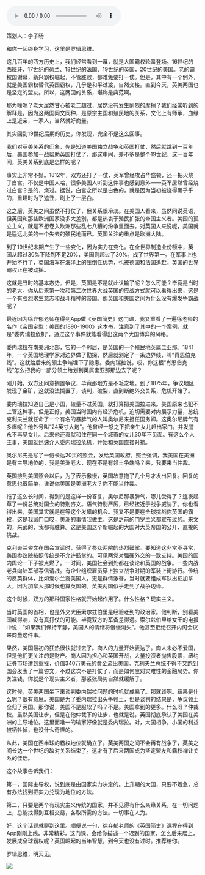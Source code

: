 <audio src="http://igetoss.cdn.igetget.com/mp3/201810/23/201810232006575068162368.mp3" controls="controls">您的浏览器不支持 audio 标签。</audio><p>策划人：李子旸<br></p><p>和你一起终身学习，这里是罗辑思维。</p><p>这几百年的西方历史上，我们经常看到一幕，就是大国霸权轮番登场。16世纪的西班牙、17世纪的荷兰、18世纪的法国、19世纪的英国，20世纪的美国。老的霸权国谢幕，新兴霸权崛起，不管胜败，都难免要打一仗。但是，其中有一个例外，就是美国霸权替代英国霸权，几乎是和平过渡，自然交接。直到今天，英美两国也是坚定的盟友。所以，这两国的关系，堪称是典范啊。</p><p>那为啥呢？老大居然甘心被老二超过，居然没有发生剧烈的摩擦？我们经常听到的解释是，因为这两国同文同种，是原宗主国和殖民地的关系，文化上有师承，血缘上是近亲，一家人，当然就好商量。</p><p>其实回到19世纪后期的历史，你发现，完全不是这么回事。</p><p>我们对英美关系的印象，先是知道美国独立战争和英国打仗，然后就跳到一百年后，美国参加一战帮助英国打仗了。那这中间，差不多是整个19世纪，这一百年间，英美关系到底是怎样的呢？</p><p>事实上非常不好。1812年，双方还打了一仗，英军曾经攻占华盛顿，还一把火烧了白宫。不仅是中国人哈，很多美国人听到这件事也感到意外——英军居然曾经烧过白宫？是的，烧过。据说，白宫之所以是白色的，就是因为当初被烧得黑乎乎的，重建时为了遮丑，刷上了一层白。</p><p>这之后，英美之间虽然不打仗了，但关系很冷淡。在美国人看来，虽然同说英语，但英国和那些欧洲国家没多大差别，都是热衷于殖民扩张的帝国主义者。美国的孤立主义，就是不想卷入欧洲那些乱七八糟的纷争里面去。对英国人来说呢，美国就是遥远北美的一个失去的殖民地而已。英国关注的重点是欧洲大陆。</p><p>到了19世纪末期产生了一些变化，因为实力在变化。在全世界制造业份额中，英国从超过30%下降到不足20%，美国则超过了30%，成了世界第一。在军事上也开始不行了，英国海军在海洋上的压倒性优势，也被德国和法国追赶。英国的世界霸权正在被动摇。</p><p>这就是当时的基本态势。但是，英国是不是就此认输了呢？怎么可能？毕竟是当时的老大。你从后来第一次和第二次世界大战英国的应战方式就可以看得出来，这是一个有强烈求生意志和战斗精神的帝国。那英国和美国之间为什么没有爆发争霸战呢？</p><p>最近因为徐弃郁老师在得到App做《英国简史》这门课，我又重看了一遍徐老师的名作《帝国定型：美国的1890-1900》这本书，注意到了其中的一个案例，就是“委内瑞拉危机”，通过这个事件就能看得出这两个大国博弈的风格。</p><p>委内瑞拉在南美洲北部，它的一个邻居，是英国的一个殖民地英属圭亚那。1841年，一个英国地理学家对边界做了勘探，然后就划定了一条边界线，叫“肖恩伯克线”。这就给后来的领土争端埋下了隐患。委内瑞拉说，哎，你这根“肖恩伯克线”怎么把我的一部分领土给划到英属圭亚那那边去了呢？</p><p>刚开始，双方还同意搁置争议，毕竟那地方是不毛之地。到了1875年，争议地区发现了金矿，这就没法搁置了，谈判，破裂，直到断绝外交关系，危机开始了。</p><p>委内瑞拉知道自己是小国，较量不过英国，就打算把美国拉进来。美国原来也犯不上管这种事。但是正好，美国当时国内有经济危机，迫切需要对内展示力量，总统克利夫兰就任命了一个有名的暴脾气的人叫奥尔尼来担任国务卿。这奥尔尼脾气有多爆呢？他外号叫“24英寸大炮”。他曾经一怒之下把亲生女儿赶出家门，并发誓永不再见女儿。后来他还真就和住在同一个城市的女儿30年不见面。有这么个人主事，美国就迅速介入委内瑞拉危机，开始和英国直接对抗。</p><p>奥尔尼先是写了一份长达20页的照会，发给英国政府。照会强调，我美国在美洲是有主导地位的，我是美洲老大，现在不是有领土争端吗？来，我要来当仲裁。</p><p>英国接到美国照会以后，为了表示傲慢，英国故意拖了几个月才发出回复。回复的意思也很简单，谁说你美国是美洲老大？你不能当仲裁。</p><p>拖了这么长时间，得到的是这样一份答复，奥尔尼那暴脾气，哪儿受得了？连夜起草了一份总统对国会的特别咨文。语气特别严厉，已经接近于战争威胁了。你也看得出来，美国其实就是在等这个发飙的机会。我又不是要在全球挑战你英国的霸权，这是我家门口哎，美洲的事情我做主，这是之前的门罗主义都宣布过的。来文的，来武的，我都有胜算。这是美国这个新崛起的大国对大英帝国的公开、直接的挑战。</p><p>克利夫兰咨文在国会宣读时，获得了参众两院的热烈鼓掌。要知道这非常不寻常，美国参议院按照传统是不允许鼓掌的。可见两党对强硬外交的一致支持。美国的国内舆论一下子被点燃了。一时间，美国社会到处都在谈论和英国的战争。一些内战老兵向陆军部写信请战。有企业组织雇员穿上独立战争时期的军装上街游行。传统的反英群体，比如爱尔兰裔美国人，更是群情激奋，当时就要组成军队出征加拿大，因为加拿大那时候也算英国的。英美两国似乎走到了战争边缘。</p><p>这个时候，双方的那种国家性格就开始起作用了。什么性格？现实主义。</p><p>当时英国的首相，也是外交大臣索尔兹伯里是经验老到的政治家。他判断，别看美国喊得响，没有真打仗的可能。毕竟双方的军备差得远。索尔兹伯里给女王的电报中说：“如果我们保持平静，美国人的情绪将慢慢消失”。他甚至拒绝召开内阁会议来商量这件事。</p><p>果然，美国最初的狂热很快就过去了。商人的力量开始表达了。商人未必不爱国，但是他们更关注的是财产。商人因为担心和英国开战，大量投资者抛售股票，纽约证券市场遭到重挫，价值340万美元的黄金流出美国。克利夫兰总统不得不又跑到国会发表了一篇咨文，不过这次不是打仗了，而是如何应对灾难性的金融局势。你关注钱，你就是个现实主义者，那紧张局势自然就缓解了。</p><p>这时候，英美两国坐下来谈判委内瑞拉问题的时机就成熟了。那就谈啊。结果是什么呢？很有意思。美国是为了委内瑞拉出头争领土，但是谈判的结果是，争议领土全归了英国。那你说，美国不是服软了吗？不是。美国拿到的更多。什么呀？仲裁权。虽然美国让步，但是在他仲裁下的让步，也就是说，英国彻底承认了美国在美洲的主导地位。这里面唯一的输家好像就是委内瑞拉。对，大国相争，小国的利益被牺牲掉，也没什么奇怪的。</p><p>从此，美国在西半球的霸权地位就确立了。英美两国之间不会再有战争了，英美之间长达一个世纪的敌对关系结束了。这才有了后来两国成为坚定盟友和霸权禅让关系的佳话。</p><p>这个故事告诉我们：</p><p>第一，国际主导权，说到底是由国家实力决定的。上升期的大国，只要不着急，总有办法找到把实力兑现为地位的方法。</p><p>第二，只要是两个有现实主义传统的国家，并不见得有什么亲缘关系，在一切问题上，总能找得到互相交易，各取所需的方法。一切事在人为。</p><p>好，这个话题就聊到这里。顺便说一句，徐弃郁老师的《英国简史》课程在得到App刚刚上线。非常精彩，这门课，会给你描述一个迟到的国家，怎么后来居上，发展成全球霸权呢？英国崛起的当年智慧，到今天也没有过时。推荐给你。</p><p> </p><p>罗辑思维，明天见。</p><img src="https://piccdn.igetget.com/img/201810/23/201810232240102397155772.jpg" />
